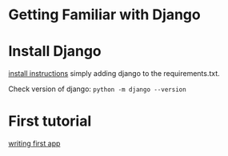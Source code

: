 # Getting Familiar with Django

# Install Django

[install instructions](https://docs.djangoproject.com/en/5.1/intro/install/)
simply adding django to the requirements.txt.

Check version of django:
```python -m django --version```

# First tutorial
[writing first app](https://docs.djangoproject.com/en/5.1/intro/tutorial01/)

